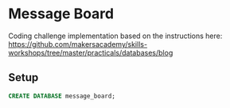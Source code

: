 # Message Board
Coding challenge implementation based on the instructions here: https://github.com/makersacademy/skills-workshops/tree/master/practicals/databases/blog

## Setup
```sql
CREATE DATABASE message_board;
```